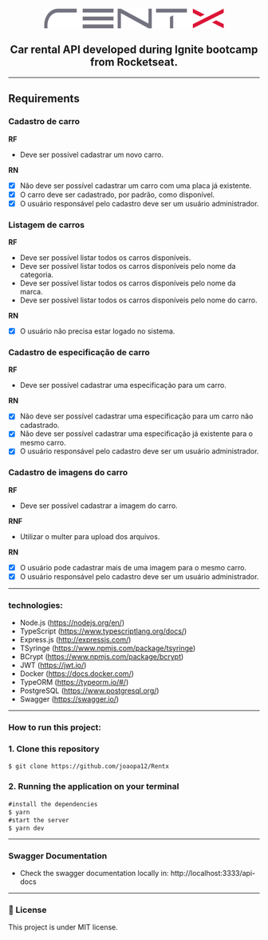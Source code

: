 <h2 align="center">
  <img src="src/logo.svg"/>
  <br/>
  <br/>
  Car rental API developed during Ignite bootcamp from Rocketseat.
</h2>

---
## Requirements

### Cadastro de carro
**RF**
- Deve ser possível cadastrar um novo carro.

**RN**
- [x] Não deve ser possível cadastrar um carro com uma placa já existente.
- [x] O carro deve ser cadastrado, por padrão, como disponível.
- [x] O usuário responsável pelo cadastro deve ser um usuário administrador.

### Listagem de carros
**RF**
- Deve ser possível listar todos os carros disponíveis.
- Deve ser possível listar todos os carros disponíveis pelo nome da categoria.
- Deve ser possível listar todos os carros disponíveis pelo nome da marca.
- Deve ser possível listar todos os carros disponíveis pelo nome do carro.

**RN**
- [x] O usuário não precisa estar logado no sistema.

### Cadastro de especificação de carro
**RF**
- Deve ser possível cadastrar uma especificação para um carro.

**RN**
- [x] Não deve ser possível cadastrar uma especificação para um carro não cadastrado.
- [x] Não deve ser possível cadastrar uma especificação já existente para o mesmo carro.
- [x] O usuário responsável pelo cadastro deve ser um usuário administrador.

### Cadastro de imagens do carro
**RF**
- Deve ser possível cadastrar a imagem do carro.

**RNF**
- Utilizar o multer para upload dos arquivos.

**RN**
- [x] O usuário pode cadastrar mais de uma imagem para o mesmo carro.
- [x] O usuário responsável pelo cadastro deve ser um usuário administrador.

---
### technologies:
- Node.js (https://nodejs.org/en/)
- TypeScript (https://www.typescriptlang.org/docs/)
- Express.js (http://expressjs.com/)
- TSyringe (https://www.npmjs.com/package/tsyringe)
- BCrypt (https://www.npmjs.com/package/bcrypt)
- JWT (https://jwt.io/)
- Docker (https://docs.docker.com/)
- TypeORM (https://typeorm.io/#/)
- PostgreSQL (https://www.postgresql.org/)
- Swagger (https://swagger.io/)

---
### How to run this project:

### 1. Clone this repository
```
$ git clone https://github.com/joaopa12/Rentx
```

### 2. Running the application on your terminal
```
#install the dependencies
$ yarn
#start the server
$ yarn dev
```

---
### Swagger Documentation

- Check the swagger documentation locally in: http://localhost:3333/api-docs

---
### 📄 License
This project is under MIT license.
